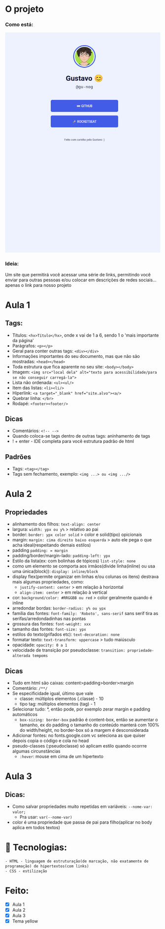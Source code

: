 # O projeto
### Como está:
![foto após aula 3 com tema principal](exemplo.png)
### Ideia:
Um site que permitirá você acessar uma série de links, permitindo você enviar para outras pessoas e/ou colocar em descrições de redes sociais... apenas o link para nosso projeto
# Aula 1
## Tags:
- Títulos: ```<hx>Título</hx>```, onde x vai de 1 a 6, sendo 1 o 'mais importante da página'
- Parágrafos: ```<p></p>```
- Geral para conter outras tags: ```<div></div>```
- Informações importantes do seu documento, mas que não são mostradas: ```<head></head>```
- Toda estrutura que fica aparente no seu site: ```<body></body>```
- Imagem: ```<img src="local dela" alt="texto para acessibilidade/para se não conseguir carregá-la">```
- Lista não ordenada: ```<ul><ul/>```
- Item das listas: ```<li><li/>```
- Hiperlink: ```<a target="_blank" href="site.alvo"><a/>```
- Quebrar linha: ```</br>```
- Rodapé: ```<footer><footer/>```
## Dicas
- Comentários: ```<!-- -->```
- Quando coloca-se tags dentro de outras tags: aninhamento de tags
- ! + enter - IDE completa para você estrutura padrão de html
## Padrões
- Tags: ```<tag></tag>```
- Tags sem fechamento, exemplo: ```<img ...> ou <img .../>```
# Aula 2

## Propriedades
- alinhamento dos filhos: ```text-align: center```
- largura: ```width: ypx ou y%``` > relativo ao pai
- border: ```border: ypx color solid``` > color e solid(tipo) opicionais
- margin: ```margin: cima direito baixo esquerda``` > auto ele pega o que acha ideal(respeitando demais estilos)
- padding ```padding: = margin```
- padding/border/margin-lado: ```padding-left: ypx```
- Estilo da lista(ex: com bolinhas de tópicos) ```list-style: none```
- como um elemento se comporta aos irmãos(divide linha(inline) ou usa uma única(block)): ```display: inline/block```
- display flex(permite organizar em linhas e/ou colunas os itens) destrava mais algumas propriedades, como:
    - ```justify-content: center``` > em relação à horizontal
    - ```align-item: center``` > em relação à vertical
- cor: ```background/color: #RRGGBB ou red``` > color geralmente quando é inline
- arredondar bordas: ```border-radius: y% ou ypx```
- família das fontes: ```font-family: 'Roboto', sans-serif``` sans serif tira as serifas/arredondadinhas nas pontas
- grossura das fontes: ```font-weight: xxx```
- tamanho das fontes: ```font-size: ypx```
- estilos do texto(grifados etc): ```text-decoration: none```
- formatar texto: ```text-transform: uppercase``` > tudo maiúsculo
- opacidade: ```opacity: 0 a 1```
- velocidade de transição por pseudoclasse: ```transition: propriedade-alterada tempoms```
## Dicas
- Tudo em html são caixas: content>padding>border>margin
- Comentário: ```/**/```
- Se especificidade igual, último que vale
  - classe: múltiplos elementos (.classe) - 10
  - tipo tag: múltiplos elementos (tag) - 1
- Selecionar tudo: *, então pode, por exemplo zerar margin e padding automáticos
  - ```box-sizing: border-box``` padrão é content-box, então se aumentar o tamanho, ex do padding o tamanho do conteúdo manterá com 100% do width/height, no border-box só a margem é desconsiderada
- Adicionar fontes: no fonts.google.com vc seleciona as que quiser depois copia o código e cola no head
- pseudo-classes (:pseudoclasse) só aplicam estilo quando ocorrre algumas circunstãncias
  - ```:hover```: mouse em cima de um hipertexto
# Aula 3
## Dicas:
 - Como salvar propriedades muito repetidas em variáveis: ```--nome-var: valor;```
   - Pra usar: ```var(--nome-var)```
 - color é uma propriedade que passa de pai para filho(aplicar no body aplica em todos textos)
# 🔨 Tecnologias:
    - HTML - linguagem de estruturação(de marcação, não exatamente de programação) de hipertextos(com links)
    - CSS - estilização
# Feito:
- [x] Aula 1
- [x] Aula 2
- [x] Aula 3
- [x] Tema yellow